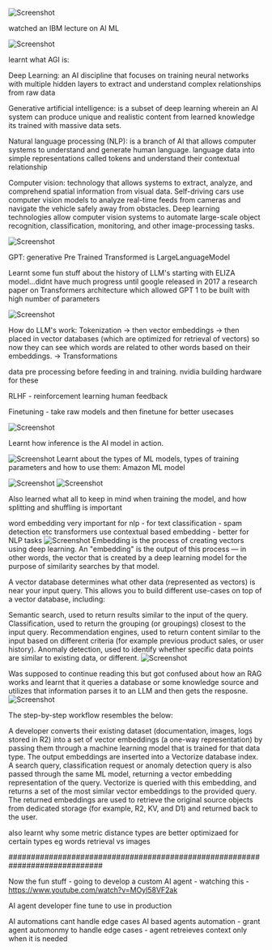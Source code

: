 ![Screenshot](https://github.com/Ekanshthegreat/30daysAIMLchallenge/raw/main/Screenshots/day1ibm.png)

watched an IBM lecture on AI ML 

![Screenshot](https://github.com/Ekanshthegreat/30daysAIMLchallenge/raw/main/Screenshots/day1aws.png)

learnt what AGI is: 

Deep Learning: an AI discipline that focuses on training neural networks with multiple hidden layers to extract and understand complex relationships from raw data


Generative artificial intelligence: is a subset of deep learning wherein an AI system can produce unique and realistic content from learned knowledge
its trained with massive data sets.

Natural language processing (NLP): is a branch of AI that allows computer systems to understand and generate human language. language data into simple representations called tokens and understand their contextual relationship

Computer vision:  technology that allows systems to extract, analyze, and comprehend spatial information from visual data. Self-driving cars use computer vision models to analyze real-time feeds from cameras and navigate the vehicle safely away from obstacles. Deep learning technologies allow computer vision systems to automate large-scale object recognition, classification, monitoring, and other image-processing tasks.


![Screenshot](https://github.com/Ekanshthegreat/30daysAIMLchallenge/raw/main/Screenshots/day1ibm2.png)

GPT: generative Pre Trained Transformed is LargeLanguageModel

Learnt some fun stuff about the history of LLM's
starting with ELIZA model...didnt have much progress until google released in 2017 a research paper on Transformers architecture which allowed GPT 1 to be built with high number of parameters


![Screenshot](https://github.com/Ekanshthegreat/30daysAIMLchallenge/raw/main/Screenshots/llms.png)


How do LLM's work: Tokenization -> then vector embeddings -> then placed in vector databases (which are optimized for retrieval of vectors)
so now they can see which words are related to other words based on their embeddings. 
-> Transformations


data pre processing before feeding in and training. nvidia building hardware for these

RLHF - reinforcement learning human feedback

Finetuning - take raw models and then finetune for better usecases


![Screenshot](https://github.com/Ekanshthegreat/30daysAIMLchallenge/raw/main/Screenshots/cloudflare.png)

Learnt how inference is the AI model in action.

![Screenshot](https://github.com/Ekanshthegreat/30daysAIMLchallenge/raw/main/Screenshots/cloudflare2.png)
Learnt about the types of ML models, types of training parameters and how to use them: Amazon ML model

![Screenshot](https://github.com/Ekanshthegreat/30daysAIMLchallenge/raw/main/Screenshots/domino.png)
![Screenshot](https://github.com/Ekanshthegreat/30daysAIMLchallenge/raw/main/Screenshots/aws.png)

Also learned what all to keep in mind when training the model, and how splitting and shuffling is important



word embedding very important for nlp - for text classification - spam detection etc
transformers use contextual based embedding - better for NLP tasks
![Screenshot](https://github.com/Ekanshthegreat/30daysAIMLchallenge/raw/main/Screenshots/day1ibm3.png)
Embedding is the process of creating vectors using deep learning. An "embedding" is the output of this process — in other words, the vector that is created by a deep learning model for the purpose of similarity searches by that model.

A vector database determines what other data (represented as vectors) is near your input query. This allows you to build different use-cases on top of a vector database, including:

Semantic search, used to return results similar to the input of the query.
Classification, used to return the grouping (or groupings) closest to the input query.
Recommendation engines, used to return content similar to the input based on different criteria (for example previous product sales, or user history).
Anomaly detection, used to identify whether specific data points are similar to existing data, or different.
![Screenshot](https://github.com/Ekanshthegreat/30daysAIMLchallenge/raw/main/Screenshots/4.png)

Was supposed to continue reading this but got confused about how an RAG works and learnt that it queries a database or some knowledge source and utilizes that information parses it to an LLM and then gets the resposne. 
![Screenshot](https://github.com/Ekanshthegreat/30daysAIMLchallenge/raw/main/Screenshots/rag.png)


The step-by-step workflow resembles the below:

A developer converts their existing dataset (documentation, images, logs stored in R2) into a set of vector embeddings (a one-way representation) by passing them through a machine learning model that is trained for that data type.
The output embeddings are inserted into a Vectorize database index.
A search query, classification request or anomaly detection query is also passed through the same ML model, returning a vector embedding representation of the query.
Vectorize is queried with this embedding, and returns a set of the most similar vector embeddings to the provided query.
The returned embeddings are used to retrieve the original source objects from dedicated storage (for example, R2, KV, and D1) and returned back to the user.

also learnt why some metric distance types are better optimizaed for certain types eg words retrieval vs images


#############################################################################


Now the fun stuff - going to develop a custom AI agent - watching this - https://www.youtube.com/watch?v=MOyl58VF2ak

AI agent developer fine tune to use in production

AI automations cant handle edge cases
AI based agents automation - grant agent automonmy to handle edge cases - agent retreieves context only when it is needed



